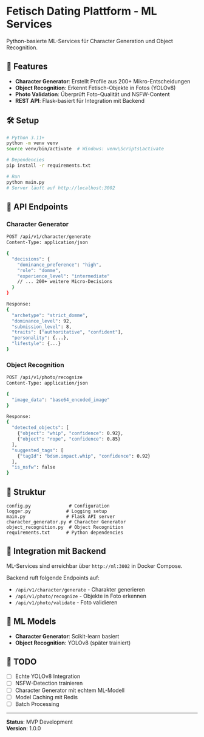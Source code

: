 # Fetisch Dating Plattform - ML Services

Python-basierte ML-Services für Character Generation und Object Recognition.

## 🚀 Features

- **Character Generator**: Erstellt Profile aus 200+ Mikro-Entscheidungen
- **Object Recognition**: Erkennt Fetisch-Objekte in Fotos (YOLOv8)
- **Photo Validation**: Überprüft Foto-Qualität und NSFW-Content
- **REST API**: Flask-basiert für Integration mit Backend

## 🛠️ Setup

```bash
# Python 3.11+
python -m venv venv
source venv/bin/activate  # Windows: venv\Scripts\activate

# Dependencies
pip install -r requirements.txt

# Run
python main.py
# Server läuft auf http://localhost:3002
```

## 📡 API Endpoints

### Character Generator

```bash
POST /api/v1/character/generate
Content-Type: application/json

{
  "decisions": {
    "dominance_preference": "high",
    "role": "domme",
    "experience_level": "intermediate"
    // ... 200+ weitere Micro-Decisions
  }
}

Response:
{
  "archetype": "strict_domme",
  "dominance_level": 92,
  "submission_level": 8,
  "traits": ["authoritative", "confident"],
  "personality": {...},
  "lifestyle": {...}
}
```

### Object Recognition

```bash
POST /api/v1/photo/recognize
Content-Type: application/json

{
  "image_data": "base64_encoded_image"
}

Response:
{
  "detected_objects": [
    {"object": "whip", "confidence": 0.92},
    {"object": "rope", "confidence": 0.85}
  ],
  "suggested_tags": [
    {"tagId": "bdsm.impact.whip", "confidence": 0.92}
  ],
  "is_nsfw": false
}
```

## 📁 Struktur

```
config.py              # Configuration
logger.py             # Logging setup
main.py               # Flask API server
character_generator.py # Character Generator
object_recognition.py  # Object Recognition
requirements.txt      # Python dependencies
```

## 🔗 Integration mit Backend

ML-Services sind erreichbar über `http://ml:3002` in Docker Compose.

Backend ruft folgende Endpoints auf:
- `/api/v1/character/generate` - Charakter generieren
- `/api/v1/photo/recognize` - Objekte in Foto erkennen
- `/api/v1/photo/validate` - Foto validieren

## 🤖 ML Models

- **Character Generator**: Scikit-learn basiert
- **Object Recognition**: YOLOv8 (später trainiert)

## 📝 TODO

- [ ] Echte YOLOv8 Integration
- [ ] NSFW-Detection trainieren
- [ ] Character Generator mit echtem ML-Modell
- [ ] Model Caching mit Redis
- [ ] Batch Processing

---

**Status**: MVP Development  
**Version**: 1.0.0
